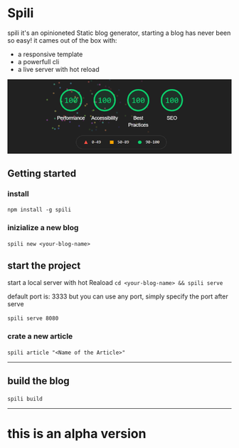 # Spili

spili it's an opinioneted Static blog generator, starting a blog has never been so easy! it cames out of the box with:

- a responsive template
- a powerfull cli
- a live server with hot reload

![lighthouse](lighthouse.png)

## Getting started

### install

`npm install -g spili`

### inizialize a new blog

`spili new <your-blog-name>`

## start the project

start a local server with hot Reaload
`cd <your-blog-name> && spili serve`

default port is: 3333 but you can use any port, simply specify the port after serve

`spili serve 8080`

### crate a new article

`spili article "<Name of the Article>"`

---

## build the blog

`spili build`

---

# this is an alpha version
